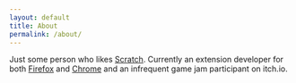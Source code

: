 ```yaml
---
layout: default
title: About
permalink: /about/
---
```


Just some person who likes [Scratch](https://scratch.mit.edu/). Currently an extension developer for both [Firefox](https://addons.mozilla.org/en-US/firefox/user/17603989/) and [Chrome](https://chrome.google.com/webstore/search/lastlegume) and an infrequent game jam participant on itch.io.
